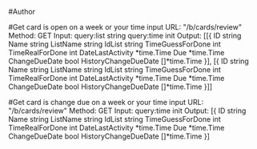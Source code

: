 #Author 


#Get card is open on a week or your time input
URL: "/b/cards/review"
    Method: GET
Input:
    query:list string
    query:time init
Output: [[{
        ID                   string
        Name                 string
        ListName             string
        IdList               string
        TimeGuessForDone     int
        TimeRealForDone      int
        DateLastActivity     *time.Time
        Due                  *time.Time
        ChangeDueDate        bool
        HistoryChangeDueDate []*time.Time
    }],
    [{
        ID                   string
        Name                 string
        ListName             string
        IdList               string
        TimeGuessForDone     int
        TimeRealForDone      int
        DateLastActivity     *time.Time
        Due                  *time.Time
        ChangeDueDate        bool
        HistoryChangeDueDate []*time.Time
    }]]


#Get card is change due on a week or your time input
URL: "/b/cards/review"
    Method: GET
Input:
    query:time init
Output: [{
        ID                   string
        Name                 string
        ListName             string
        IdList               string
        TimeGuessForDone     int
        TimeRealForDone      int
        DateLastActivity     *time.Time
        Due                  *time.Time
        ChangeDueDate        bool
        HistoryChangeDueDate []*time.Time
    }]